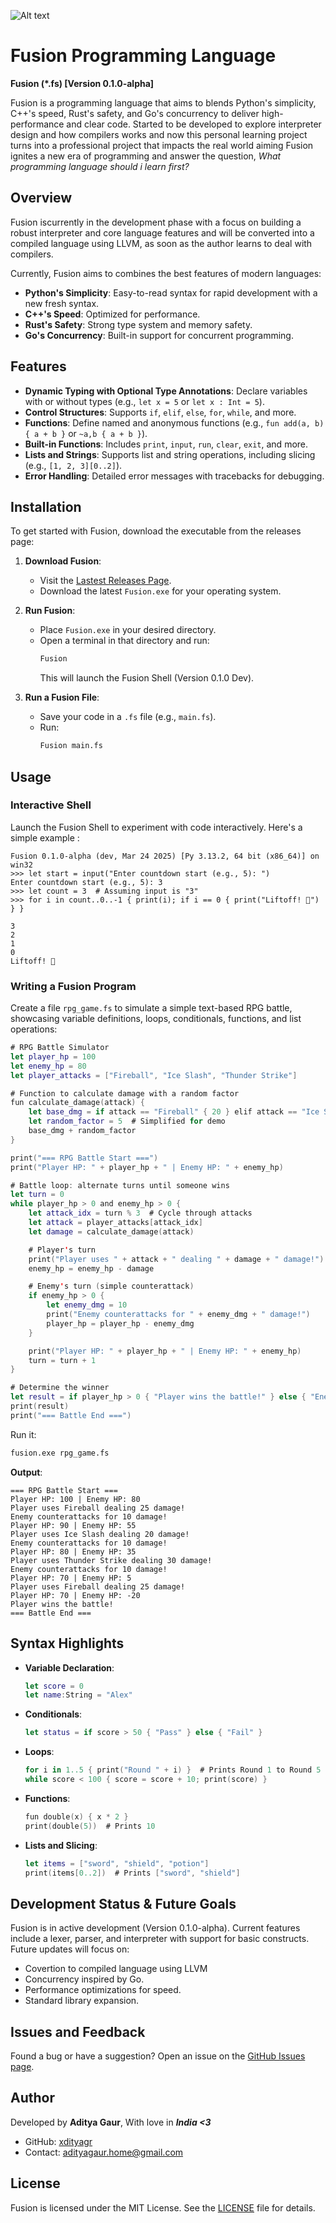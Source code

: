 ![Alt text](https://github.com/xdityagr/Fusion/blob/main/media/banner_fusion.png?raw=true "Banner Image")

# **Fusion** Programming Language

**Fusion (*.fs) [Version 0.1.0-alpha]**

Fusion is a programming language that aims to blends Python's simplicity, C++'s speed, Rust's safety, and Go's concurrency to deliver high-performance and clear code. 
Started to be developed to explore interpreter design and how compilers works and now this personal learning project turns into a professional project that impacts the real world aiming Fusion ignites a new era of programming and answer the question, *What programming language should i learn first?*

## Overview

Fusion iscurrently in the development phase with a focus on building a robust interpreter and core language features and will be converted into a compiled language using LLVM, as soon as the author learns to deal with compilers.

Currently, Fusion aims to combines the best features of modern languages:

- **Python's Simplicity**: Easy-to-read syntax for rapid development with a new fresh syntax.
- **C++'s Speed**: Optimized for performance.
- **Rust's Safety**: Strong type system and memory safety.
- **Go's Concurrency**: Built-in support for concurrent programming.


## Features

- **Dynamic Typing with Optional Type Annotations**: Declare variables with or without types (e.g., `let x = 5` or `let x : Int = 5`).
- **Control Structures**: Supports `if`, `elif`, `else`, `for`, `while`, and more.
- **Functions**: Define named and anonymous functions (e.g., `fun add(a, b) { a + b }` or `~a,b { a + b }`).
- **Built-in Functions**: Includes `print`, `input`, `run`,  `clear`, `exit`, and more.
- **Lists and Strings**: Supports list and string operations, including slicing (e.g., `[1, 2, 3][0..2]`).
- **Error Handling**: Detailed error messages with tracebacks for debugging.

## Installation

To get started with Fusion, download the executable from the releases page:

1. **Download Fusion**:
   - Visit the [Lastest Releases Page](https://github.com/xdityagr/Fusion/releases/tag/v0.1.0-alpha).
   - Download the latest `Fusion.exe` for your operating system.

2. **Run Fusion**:
   - Place `Fusion.exe` in your desired directory.
   - Open a terminal in that directory and run:
     ```bash
     Fusion
     ```
     This will launch the Fusion Shell (Version 0.1.0 Dev).

3. **Run a Fusion File**:
   - Save your code in a `.fs` file (e.g., `main.fs`).
   - Run:
     ```bash
     Fusion main.fs
     ```

## Usage

### Interactive Shell
Launch the Fusion Shell to experiment with code interactively. 
Here's a simple example :
```plaintext
Fusion 0.1.0-alpha (dev, Mar 24 2025) [Py 3.13.2, 64 bit (x86_64)] on win32
>>> let start = input("Enter countdown start (e.g., 5): ")
Enter countdown start (e.g., 5): 3
>>> let count = 3  # Assuming input is "3"
>>> for i in count..0..-1 { print(i); if i == 0 { print("Liftoff! 🚀") } }

3
2
1
0
Liftoff! 🚀
```

### Writing a Fusion Program
Create a file `rpg_game.fs` to simulate a simple text-based RPG battle, showcasing variable definitions, loops, conditionals, functions, and list operations:

```swift
# RPG Battle Simulator
let player_hp = 100
let enemy_hp = 80
let player_attacks = ["Fireball", "Ice Slash", "Thunder Strike"]

# Function to calculate damage with a random factor
fun calculate_damage(attack) {
    let base_dmg = if attack == "Fireball" { 20 } elif attack == "Ice Slash" { 15 } else { 25 }
    let random_factor = 5  # Simplified for demo
    base_dmg + random_factor
}

print("=== RPG Battle Start ===")
print("Player HP: " + player_hp + " | Enemy HP: " + enemy_hp)

# Battle loop: alternate turns until someone wins
let turn = 0
while player_hp > 0 and enemy_hp > 0 {
    let attack_idx = turn % 3  # Cycle through attacks
    let attack = player_attacks[attack_idx]
    let damage = calculate_damage(attack)

    # Player's turn
    print("Player uses " + attack + " dealing " + damage + " damage!")
    enemy_hp = enemy_hp - damage

    # Enemy's turn (simple counterattack)
    if enemy_hp > 0 {
        let enemy_dmg = 10
        print("Enemy counterattacks for " + enemy_dmg + " damage!")
        player_hp = player_hp - enemy_dmg
    }

    print("Player HP: " + player_hp + " | Enemy HP: " + enemy_hp)
    turn = turn + 1
}

# Determine the winner
let result = if player_hp > 0 { "Player wins the battle!" } else { "Enemy wins the battle!" }
print(result)
print("=== Battle End ===")
```

Run it:
```bash
fusion.exe rpg_game.fs
```

**Output**:
```plaintext
=== RPG Battle Start ===
Player HP: 100 | Enemy HP: 80
Player uses Fireball dealing 25 damage!
Enemy counterattacks for 10 damage!
Player HP: 90 | Enemy HP: 55
Player uses Ice Slash dealing 20 damage!
Enemy counterattacks for 10 damage!
Player HP: 80 | Enemy HP: 35
Player uses Thunder Strike dealing 30 damage!
Enemy counterattacks for 10 damage!
Player HP: 70 | Enemy HP: 5
Player uses Fireball dealing 25 damage!
Player HP: 70 | Enemy HP: -20
Player wins the battle!
=== Battle End ===
```

## Syntax Highlights

- **Variable Declaration**:
  ```swift
  let score = 0
  let name:String = "Alex"
  ```
- **Conditionals**:
  ```swift
  let status = if score > 50 { "Pass" } else { "Fail" }
  ```
- **Loops**:
  ```swift
  for i in 1..5 { print("Round " + i) }  # Prints Round 1 to Round 5
  while score < 100 { score = score + 10; print(score) }
  ```
- **Functions**:
  ```swift
  fun double(x) { x * 2 }
  print(double(5))  # Prints 10
  ```
- **Lists and Slicing**:
  ```swift
  let items = ["sword", "shield", "potion"]
  print(items[0..2])  # Prints ["sword", "shield"]
  ```

## Development Status & Future Goals 

Fusion is in active development (Version 0.1.0-alpha). Current features include a lexer, parser, and interpreter with support for basic constructs. Future updates will focus on:
- Covertion to compiled language using LLVM
- Concurrency inspired by Go.
- Performance optimizations for speed.
- Standard library expansion.

## Issues and Feedback

Found a bug or have a suggestion? Open an issue on the [GitHub Issues page](https://github.com/xdityagr/fusion/issues).

## Author

Developed by **Aditya Gaur**, With love in ***India <3***
- GitHub: [xdityagr](https://github.com/xdityagr)  
- Contact: [adityagaur.home@gmail.com]()

## License

Fusion is licensed under the MIT License. See the [LICENSE](LICENSE) file for details.
